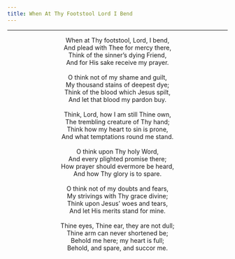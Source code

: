 ```yaml
---
title: When At Thy Footstool Lord I Bend
---
```


---
<center>
When at Thy footstool, Lord, I bend,<br/>
And plead with Thee for mercy there,<br/>
Think of the sinner’s dying Friend,<br/>
And for His sake receive my prayer.<br/>
<br/>
O think not of my shame and guilt,<br/>
My thousand stains of deepest dye;<br/>
Think of the blood which Jesus spilt,<br/>
And let that blood my pardon buy.<br/>
<br/>
Think, Lord, how I am still Thine own,<br/>
The trembling creature of Thy hand;<br/>
Think how my heart to sin is prone,<br/>
And what temptations round me stand.<br/>
<br/>
O think upon Thy holy Word,<br/>
And every plighted promise there;<br/>
How prayer should evermore be heard,<br/>
And how Thy glory is to spare.<br/>
<br/>
O think not of my doubts and fears,<br/>
My strivings with Thy grace divine;<br/>
Think upon Jesus’ woes and tears,<br/>
And let His merits stand for mine.<br/>
<br/>
Thine eyes, Thine ear, they are not dull;<br/>
Thine arm can never shortened be;<br/>
Behold me here; my heart is full;<br/>
Behold, and spare, and succor me.
</center>